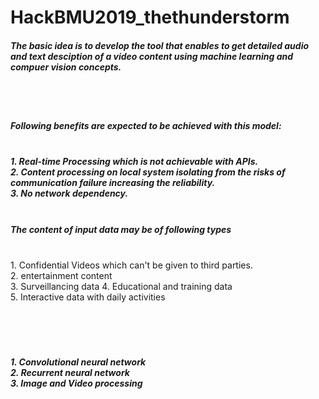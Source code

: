 # HackBMU2019_thethunderstorm<br>
<h5>The basic idea is to develop the tool that enables to get detailed audio and text desciption of a video content using machine learning and compuer vision concepts. </h5>
    </br></br>
 
 <h5> 
    Following benefits are expected to be achieved with this model:<h5></br>
    1. Real-time Processing which is not achievable with APIs.</br>
    2. Content processing on local system isolating from the risks of communication failure increasing the reliability.</br>
    3. No network dependency.</br>
 </br> 
 <h5> The content of input data may be of following types</h5></br>
  1. Confidential Videos which can't be given to third parties.</br>
    2. entertainment content </br>
    3. Surveillancing data
    4. Educational and training data </br>
    5. Interactive data with daily activities </br>
   <br></br><br></br>
   
   <h5 Used approaches and Technology</h5>
      1. Convolutional neural network</br>
      2. Recurrent neural network </br>
      3. Image and Video processing </br>
      

